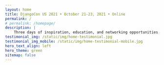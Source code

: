 ```yaml
---
layout: home
title: DjangoCon US 2021 • October 21-23, 2021 • Online
permalink: /
# permalink: /homepage/
description: |
    Three days of inspiration, education, and networking opportunities.
testimonial_img: /static/img/home-testimonial.jpg
testimonial_img_mobile: /static/img/home-testimonial-mobile.jpg
hero_text_align: left
hero_theme: green
sitemap: false
---
```

